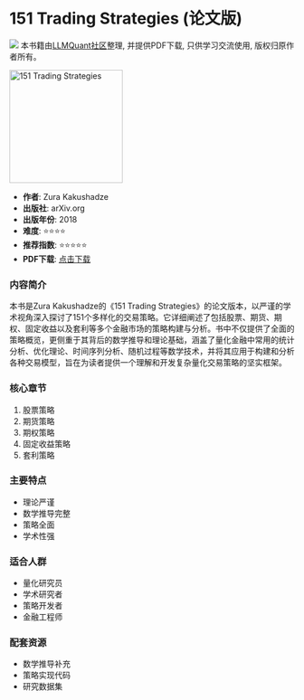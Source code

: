 # 151 Trading Strategies (论文版)

![](https://fastly.jsdelivr.net/gh/bucketio/img3@main/2024/09/04/1725464231869-e0b2f727-2a0f-4270-bf6c-31ddc350426a.gif)
本书籍由[LLMQuant社区](https://llmquant.com/)整理, 并提供PDF下载, 只供学习交流使用, 版权归原作者所有。

<img src="cover.jpg" alt="151 Trading Strategies" width="200"/>

- **作者**: Zura Kakushadze
- **出版社**: arXiv.org
- **出版年份**: 2018
- **难度**: ⭐⭐⭐⭐
- **推荐指数**: ⭐⭐⭐⭐⭐
- **PDF下载**: [点击下载](https://quant-wiki.com/pdf/151%20Trading%20Strategies%E8%AE%BA%E6%96%87%E7%89%88.pdf)

### 内容简介

本书是Zura Kakushadze的《151 Trading Strategies》的论文版本，以严谨的学术视角深入探讨了151个多样化的交易策略。它详细阐述了包括股票、期货、期权、固定收益以及套利等多个金融市场的策略构建与分析。书中不仅提供了全面的策略概览，更侧重于其背后的数学推导和理论基础，涵盖了量化金融中常用的统计分析、优化理论、时间序列分析、随机过程等数学技术，并将其应用于构建和分析各种交易模型，旨在为读者提供一个理解和开发复杂量化交易策略的坚实框架。

### 核心章节

1. 股票策略
2. 期货策略
3. 期权策略
4. 固定收益策略
5. 套利策略

### 主要特点

- 理论严谨
- 数学推导完整
- 策略全面
- 学术性强

### 适合人群

- 量化研究员
- 学术研究者
- 策略开发者
- 金融工程师

### 配套资源

- 数学推导补充
- 策略实现代码
- 研究数据集